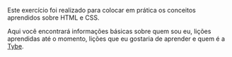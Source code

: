 Este exercício foi realizado para colocar em prática os conceitos aprendidos sobre HTML e CSS.

Aqui você encontrará informações básicas sobre quem sou eu, lições aprendidas até o momento, lições que eu gostaria de aprender e quem é a [Tybe](https://www.betrybe.com/).